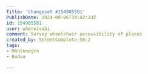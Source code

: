 ```yaml
---
Title: 'Changeset #154905581'
PublishDate: 2024-08-06T18:42:33Z
id: 154905581
user: whereisabi
comment: Survey wheelchair accessibility of places
created_by: StreetComplete 58.2
tags:
- Montenegro
- Budva

---
```

